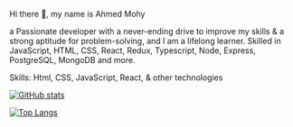 Hi there 👋, my name is Ahmed Mohy

a Passionate developer with a never-ending drive to improve my skills & a strong aptitude for problem-solving, and I am a lifelong learner.
Skilled in JavaScript, HTML, CSS, React, Redux, Typescript, Node, Express, PostgreSQL, MongoDB and more.

Skills: Html, CSS, JavaScript, React, & other technologies



[![GitHub stats](https://github-readme-stats.vercel.app/api?username=MohyDev)](https://github.com/anuraghazra/github-readme-stats)

[![Top Langs](https://github-readme-stats.vercel.app/api/top-langs/?username=MohyDev)](https://github.com/anuraghazra/github-readme-stats)



















<!--
**MohyDev/MohyDev** is a ✨ _special_ ✨ repository because its `README.md` (this file) appears on your GitHub profile.

Here are some ideas to get you started:

- 🔭 I’m currently working on ...
- 🌱 I’m currently learning ...
- 👯 I’m looking to collaborate on ...
- 🤔 I’m looking for help with ...
- 💬 Ask me about ...
- 📫 How to reach me: ...
- 😄 Pronouns: ...
- ⚡ Fun fact: ...
-->
